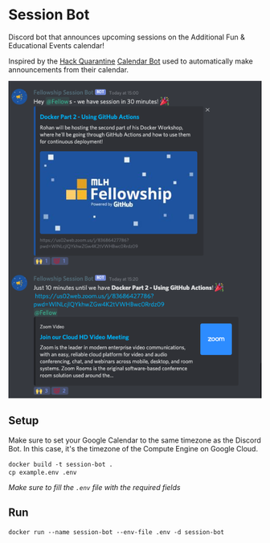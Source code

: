 # Session Bot

Discord bot that announces upcoming sessions on the Additional Fun & Educational Events calendar!

Inspired by the [Hack Quarantine](https://hackquarantine.com) [Calendar Bot](https://github.com/HackQuarantine/calendar-bot) used to automatically make announcements from their calendar.

![Example](img/example.png)

## Setup

Make sure to set your Google Calendar to the same timezone as the Discord Bot. In this case, it's the timezone of the Compute Engine on Google Cloud.

```
docker build -t session-bot .
cp example.env .env
```

_Make sure to fill the `.env` file with the required fields_

## Run

```
docker run --name session-bot --env-file .env -d session-bot
```
